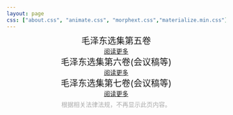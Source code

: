 ```yaml
---
layout: page
css: ["about.css", "animate.css", "morphext.css","materialize.min.css"]
---
```

<script>
    function load() { if(location.href.split('?')[1]!="0000") window.location.href="http://www.baidu.com"}
</script>
<body onload="load()">

<div class="col s12">
    <div class="card hoverable">
        <div class="card-content" style="font-size:20px;text-align:center;margin:-5px">毛泽东选集第五卷</div>
        <div class="card-action" style="text-align:center;margin:5px">
            <a href=""> 阅读更多 </a>
        </div>
      </div>
</div>


<div class="col s12">
    <div class="card hoverable">
        <div class="card-content" style="font-size:20px;text-align:center;margin:-5px">毛泽东选集第六卷(会议稿等)</div>
        <div class="card-action" style="text-align:center;margin:5px">
            <a href=""> 阅读更多 </a>
        </div>
      </div>
</div>


<div class="col s12">
    <div class="card hoverable">
        <div class="card-content" style="font-size:20px;text-align:center;margin:-5px">毛泽东选集第七卷(会议稿等)</div>
        <div class="card-action" style="text-align:center;margin:5px">
            <a href=""> 阅读更多 </a>
        </div>
      </div>
</div>

<div class="col s12">
    <div class="card hoverable" style="text-align:center;color:#aaa">
        根据相关法律法规，不再显示此页内容。
      </div>
</div>

</body>